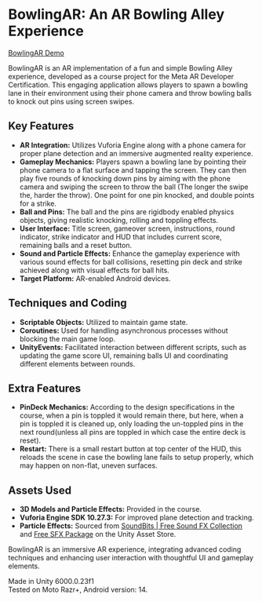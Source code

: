 # BowlingAR: An AR Bowling Alley Experience
[BowlingAR Demo](https://youtu.be/ygL5PjM235U)

BowlingAR is an AR implementation of a fun and simple Bowling Alley experience, developed as a course project for the Meta AR Developer Certification. This engaging application allows players to spawn a bowling lane in their environment using their phone camera and throw bowling balls to knock out pins using screen swipes.

## Key Features
- **AR Integration:** Utilizes Vuforia Engine along with a phone camera for proper plane detection and an immersive augmented reality experience.
- **Gameplay Mechanics:** Players spawn a bowling lane by pointing their phone camera to a flat surface and tapping the screen. They can then play five rounds of knocking down pins by aiming with the phone camera and swiping the screen to throw the ball (The longer the swipe the, harder the throw). One point for one pin knocked, and double points for a strike.
- **Ball and Pins:** The ball and the pins are rigidbody enabled physics objects, giving realistic knocking, rolling and toppling effects.
- **User Interface:** Title screen, gameover screen, instructions, round indicator, strike indicator and HUD that includes current score, remaining balls and a reset button.
- **Sound and Particle Effects:** Enhance the gameplay experience with various sound effects for ball collisions, resetting pin deck and strike achieved along with visual effects for ball hits.
- **Target Platform:** AR-enabled Android devices.
   
## Techniques and Coding
- **Scriptable Objects:** Utilized to maintain game state.
- **Coroutines:** Used for handling asynchronous processes without blocking the main game loop.
- **UnityEvents:** Facilitated interaction between different scripts, such as updating the game score UI, remaining balls UI and coordinating different elements between rounds.

## Extra Features 
- **PinDeck Mechanics:** According to the design specifications in the course, when a pin is toppled it would remain there, but here, when a pin is toppled it is cleaned up, only loading the un-toppled pins in the next round(unless all pins are toppled in which case the entire deck is reset).
- **Restart:** There is a small restart button at top center of the HUD, this reloads the scene in case the bowling lane fails to setup properly, which may happen on non-flat, uneven surfaces.

## Assets Used 
- **3D Models and Particle Effects:** Provided in the course.
- **Vuforia Engine SDK 10.27.3:** For improved plane detection and tracking.
- **Particle Effects:** Sourced from [SoundBits | Free Sound FX Collection](https://assetstore.unity.com/packages/audio/sound-fx/soundbits-free-sound-fx-collection-31837) and [Free SFX Package](https://assetstore.unity.com/packages/audio/sound-fx/free-sfx-package-5178) on the Unity Asset Store.

BowlingAR is an immersive AR experience, integrating advanced coding techniques and enhancing user interaction with thoughtful UI and gameplay elements.

Made in Unity 6000.0.23f1<br />
Tested on Moto Razr+, Android version: 14.
